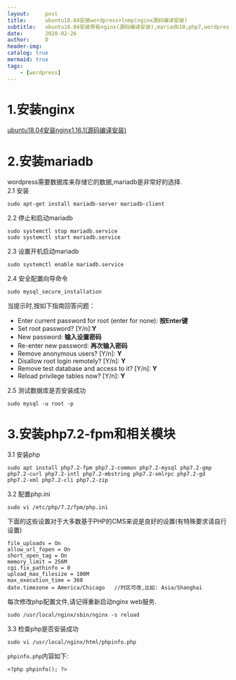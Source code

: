 ```yaml
---
layout:     post
title:      ubuntu18.04安装wordpress+lnmp(nginx源码编译安装)
subtitle:   ubuntu18.04安装带有nginx(源码编译安装),mariadb10,php7,wordpress
date:       2020-02-26
author:     D
header-img: 
catalog: true
mermaid: true
tags:
    - [wordpress]
---
```


# 1.安装nginx
[ubuntu18.04安装nginx1.16.1(源码编译安装)](https://dm116.github.io/2020/02/25/install-nginx-on-ubuntu1804/)

# 2.安装mariadb   
wordpress需要数据库来存储它的数据,mariadb是非常好的选择.<br>
2.1 安装
```
sudo apt-get install mariadb-server mariadb-client
```
2.2 停止和启动mariadb
```
sudo systemctl stop mariadb.service
sudo systemctl start mariadb.service
```
2.3 设置开机启动mariadb
```
sudo systemctl enable mariadb.service
```
2.4 安全配置向导命令
```
sudo mysql_secure_installation
```
当提示时,按如下指南回答问题：
- Enter current password for root (enter for none): **按Enter键**
- Set root password? [Y/n]:**Y**
- New password: **输入设置密码**
- Re-enter new password: **再次输入密码**
- Remove anonymous users? [Y/n]: **Y**
- Disallow root login remotely? [Y/n]: **Y**
- Remove test database and access to it? [Y/n]: **Y**
- Reload privilege tables now? [Y/n]:  **Y**

2.5 测试数据库是否安装成功
```
sudo mysql -u root -p
```

# 3.安装php7.2-fpm和相关模块
3.1 安装php
```
sudo apt install php7.2-fpm php7.2-common php7.2-mysql php7.2-gmp php7.2-curl php7.2-intl php7.2-mbstring php7.2-xmlrpc php7.2-gd php7.2-xml php7.2-cli php7.2-zip
```

3.2 配置php.ini
```
sudo vi /etc/php/7.2/fpm/php.ini
```
下面的这些设置对于大多数基于PHP的CMS来说是良好的设置(有特殊要求请自行设置)
```
file_uploads = On
allow_url_fopen = On
short_open_tag = On
memory_limit = 256M
cgi.fix_pathinfo = 0
upload_max_filesize = 100M
max_execution_time = 360
date.timezone = America/Chicago   //时区可改,比如: Asia/Shanghai
```
每次修改php配置文件,请记得重新启动nginx web服务.
```
sudo /usr/local/nginx/sbin/nginx -s reload
```

3.3 检查php是否安装成功
```
sudo vi /usr/local/nginx/html/phpinfo.php
```
`phpinfo.php`内容如下:
```
<?php phpinfo(); ?>
```



